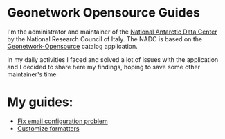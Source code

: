 # Geonetwork Opensource Guides

I'm the administrator and maintainer of the [National Antarctic Data Center](https://antarcticdatacenter.cnr.it) by the National Research Council of Italy. The NADC is based on the [Geonetwork-Opensource](https://geonetwork-opensource.org/) catalog application.

In my daily activities I faced and solved a lot of issues with the application and I decided to share here my findings, hoping to save some other maintainer's time.

# My guides:

- [Fix email configuration problem](https://github.com/ioulosve/geonetwork-guides/blob/main/fix-email-bug.md)
- [Customize formatters](https://github.com/ioulosve/geonetwork-guides/blob/main/customize-formatters.md)


